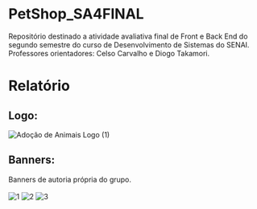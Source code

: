 # PetShop_SA4FINAL
Repositório destinado a atividade avaliativa final de Front e Back End do segundo semestre do curso de Desenvolvimento de Sistemas do SENAI.
<br>
Professores orientadores: Celso Carvalho e Diogo Takamori.

# Relatório

## Logo:

![Adoção de Animais Logo (1)](https://github.com/ProjetoJavaDiogo/PetShop_SA4FINAL/assets/124289155/522dc3b5-fe21-4178-b8f4-ab10200d1278)

## Banners: 
Banners de autoria própria do grupo.
<br>
<br>
![1](https://github.com/ProjetoJavaDiogo/PetShop_SA4FINAL/assets/124289155/fde3249b-6051-45b5-8420-94f70bb05d55)
![2](https://github.com/ProjetoJavaDiogo/PetShop_SA4FINAL/assets/124289155/14438134-bcb6-4f5d-a9aa-73f65819af5f)
![3](https://github.com/ProjetoJavaDiogo/PetShop_SA4FINAL/assets/124289155/107aff5f-ff79-4219-8e5e-e45cc9f2e813)

